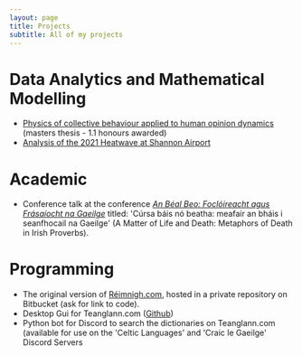 ```yaml
---
layout: page
title: Projects
subtitle: All of my projects
---
```


# Data Analytics and Mathematical Modelling

* [Physics of collective behaviour applied to human opinion dynamics](https://github.com/davissandefur/davissandefur.github.io/blob/master/pdfs/MSc.pdf) (masters thesis - 1.1 honours awarded)
* [Analysis of the 2021 Heatwave at Shannon Airport](https://github.com/davissandefur/davissandefur.github.io/blob/master/pdfs/Climate_Project.pdf)


# Academic
* Conference talk at the conference [*An Béal Beo: Foclóireacht agus Frásaíocht na Gaeilge*](https://www.ucc.ie/en/modern-irish/news-and-events/an-beal-beo-focloireacht-agus-frasaiocht-na-gaeilge.html) titled: 'Cúrsa báis nó beatha:
meafair an bháis i seanfhocail na Gaeilge' (A Matter of Life and Death: Metaphors of Death in Irish Proverbs).

# Programming
* The original version of [Réimnigh.com](https://www.reimnigh.com/), hosted in a private repository on Bitbucket (ask for link to code).
* Desktop Gui for Teanglann.com ([Github](https://github.com/davissandefur/Irish-Dictionary-with-GUI))
* Python bot for Discord to search the dictionaries on Teanglann.com (available for use on the 'Celtic Languages' and 'Craic le Gaeilge' Discord Servers
  
